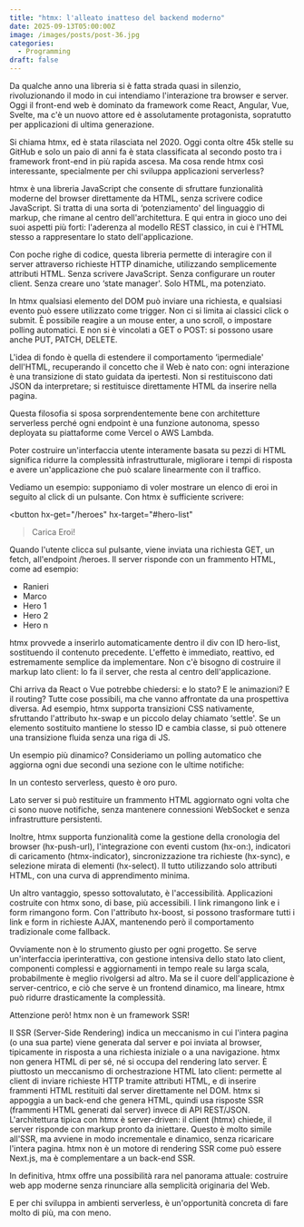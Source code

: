 ```yaml
---
title: "htmx: l'alleato inatteso del backend moderno"
date: 2025-09-13T05:00:00Z
image: /images/posts/post-36.jpg
categories: 
  - Programming
draft: false
---
```

Da qualche anno una libreria si è fatta strada quasi in silenzio, rivoluzionando il modo in cui intendiamo l'interazione tra browser e server. Oggi il front-end web è dominato da framework come React, Angular, Vue, Svelte, ma c'è un nuovo attore ed è assolutamente protagonista, sopratutto per applicazioni di ultima generazione.

Si chiama htmx, ed è stata rilasciata nel 2020. Oggi conta oltre 45k stelle su GitHub e solo un paio di anni fa è stata classificata al secondo posto tra i framework front-end in più rapida ascesa. Ma cosa rende htmx così interessante, specialmente per chi sviluppa applicazioni serverless?

htmx è una libreria JavaScript che consente di sfruttare funzionalità moderne del browser direttamente da HTML, senza scrivere codice JavaScript. Si tratta di una sorta di ‘potenziamento' del linguaggio di markup, che rimane al centro dell'architettura. E qui entra in gioco uno dei suoi aspetti più forti: l'aderenza al modello REST classico, in cui è l'HTML stesso a rappresentare lo stato dell'applicazione.

Con poche righe di codice, questa libreria permette di interagire con il server attraverso richieste HTTP dinamiche, utilizzando semplicemente attributi HTML. Senza scrivere JavaScript. Senza configurare un router client. Senza creare uno ‘state manager'. Solo HTML, ma potenziato.

In htmx qualsiasi elemento del DOM può inviare una richiesta, e qualsiasi evento può essere utilizzato come trigger. Non ci si limita ai classici click o submit. È possibile reagire a un mouse enter, a uno scroll, o impostare polling automatici. E non si è vincolati a GET o POST: si possono usare anche PUT, PATCH, DELETE.

L'idea di fondo è quella di estendere il comportamento ‘ipermediale' dell'HTML, recuperando il concetto che il Web è nato con: ogni interazione è una transizione di stato guidata da ipertesti. Non si restituiscono dati JSON da interpretare; si restituisce direttamente HTML da inserire nella pagina.

Questa filosofia si sposa sorprendentemente bene con architetture serverless perché ogni endpoint è una funzione autonoma, spesso deployata su piattaforme come Vercel o AWS Lambda.

Poter costruire un'interfaccia utente interamente basata su pezzi di HTML significa ridurre la complessità infrastrutturale, migliorare i tempi di risposta e avere un'applicazione che può scalare linearmente con il traffico.

Vediamo un esempio: supponiamo di voler mostrare un elenco di eroi in seguito al click di un pulsante. Con htmx è sufficiente scrivere:

<button
  hx-get="/heroes"
  hx-target="#hero-list"
>Carica Eroi!</button>

<div id="hero-list"></div>
Quando l'utente clicca sul pulsante, viene inviata una richiesta GET, un fetch, all'endpoint /heroes. Il server risponde con un frammento HTML, come ad esempio:

<ul>
  <li>Ranieri</li>
  <li>Marco</li>
  <li>Hero 1</li>
  <li>Hero 2</li>
  <li>Hero n</li>
</ul>
htmx provvede a inserirlo automaticamente dentro il div con ID hero-list, sostituendo il contenuto precedente. L'effetto è immediato, reattivo, ed estremamente semplice da implementare. Non c'è bisogno di costruire il markup lato client: lo fa il server, che resta al centro dell'applicazione.

Chi arriva da React o Vue potrebbe chiedersi: e lo stato? E le animazioni? E il routing? Tutte cose possibili, ma che vanno affrontate da una prospettiva diversa. Ad esempio, htmx supporta transizioni CSS nativamente, sfruttando l'attributo hx-swap e un piccolo delay chiamato ‘settle'. Se un elemento sostituito mantiene lo stesso ID e cambia classe, si può ottenere una transizione fluida senza una riga di JS.

Un esempio più dinamico? Consideriamo un polling automatico che aggiorna ogni due secondi una sezione con le ultime notifiche:

<div hx-get="/notifications" hx-trigger="every 2s" hx-target="#alerts"></div>
<div id="alerts"></div>
In un contesto serverless, questo è oro puro.

Lato server si può restituire un frammento HTML aggiornato ogni volta che ci sono nuove notifiche, senza mantenere connessioni WebSocket e senza infrastrutture persistenti.

Inoltre, htmx supporta funzionalità come la gestione della cronologia del browser (hx-push-url), l'integrazione con eventi custom (hx-on:), indicatori di caricamento (htmx-indicator), sincronizzazione tra richieste (hx-sync), e selezione mirata di elementi (hx-select). Il tutto utilizzando solo attributi HTML, con una curva di apprendimento minima.

Un altro vantaggio, spesso sottovalutato, è l'accessibilità. Applicazioni costruite con htmx sono, di base, più accessibili. I link rimangono link e i form rimangono form. Con l'attributo hx-boost, si possono trasformare tutti i link e form in richieste AJAX, mantenendo però il comportamento tradizionale come fallback.

Ovviamente non è lo strumento giusto per ogni progetto. Se serve un'interfaccia iperinterattiva, con gestione intensiva dello stato lato client, componenti complessi e aggiornamenti in tempo reale su larga scala, probabilmente è meglio rivolgersi ad altro. Ma se il cuore dell'applicazione è server-centrico, e ciò che serve è un frontend dinamico, ma lineare, htmx può ridurre drasticamente la complessità.

Attenzione però! htmx non è un framework SSR!

Il SSR (Server-Side Rendering) indica un meccanismo in cui l'intera pagina (o una sua parte) viene generata dal server e poi inviata al browser, tipicamente in risposta a una richiesta iniziale o a una navigazione. htmx non genera HTML di per sé, né si occupa del rendering lato server. È piuttosto un meccanismo di orchestrazione HTML lato client: permette al client di inviare richieste HTTP tramite attributi HTML, e di inserire frammenti HTML restituiti dal server direttamente nel DOM. htmx si appoggia a un back-end che genera HTML, quindi usa risposte SSR (frammenti HTML generati dal server) invece di API REST/JSON. L'architettura tipica con htmx è server-driven: il client (htmx) chiede, il server risponde con markup pronto da iniettare. Questo è molto simile all'SSR, ma avviene in modo incrementale e dinamico, senza ricaricare l'intera pagina. htmx non è un motore di rendering SSR come può essere Next.js, ma è complementare a un back-end SSR.

In definitiva, htmx offre una possibilità rara nel panorama attuale: costruire web app moderne senza rinunciare alla semplicità originaria del Web.

E per chi sviluppa in ambienti serverless, è un'opportunità concreta di fare molto di più, ma con meno.